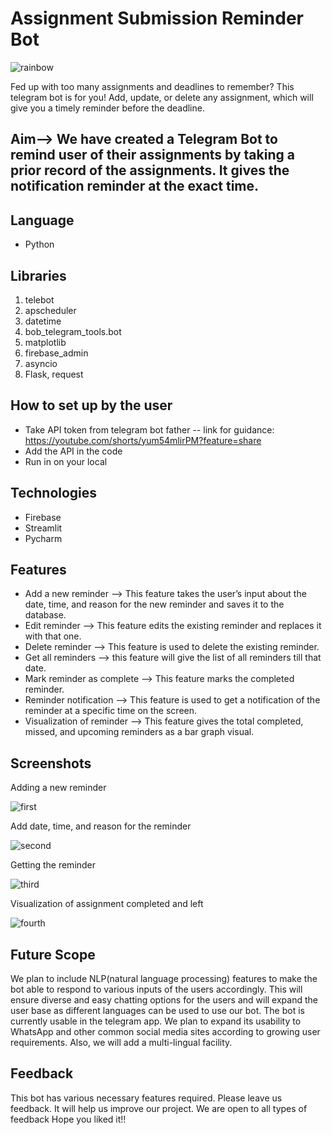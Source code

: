 # Assignment Submission Reminder Bot
![rainbow](https://user-images.githubusercontent.com/101000458/218466108-b5d59383-3565-4cec-b013-412d95585fac.png)


Fed up with too many assignments and deadlines to remember? This telegram bot is for you! Add, update, or delete any assignment, which will give you a timely reminder before the deadline.

## Aim–> We have created a Telegram Bot to remind user of their assignments by taking a prior record of the assignments. It gives the notification reminder at the exact time.

## Language 
- Python

## Libraries
1.  telebot
2.  apscheduler
3.  datetime 
4.  bob_telegram_tools.bot
5.  matplotlib
6.  firebase_admin
7.  asyncio
8.  Flask, request


## How to set up by the  user
- Take API token from telegram bot father 
        -- link for guidance: https://youtube.com/shorts/yum54mlirPM?feature=share  
- Add the API in the code 
- Run in on your local

## Technologies 
- Firebase
- Streamlit
- Pycharm

## Features

- Add a new reminder --> This feature takes the user’s input about the date, time, and reason for the new reminder and saves it to the database.
- Edit reminder --> This feature edits the existing reminder and replaces it with that one.
- Delete reminder --> This feature is used to delete the existing reminder.
- Get all reminders --> this feature will give the list of all reminders till that date. 
- Mark reminder as complete --> This feature marks the completed reminder.
- Reminder notification --> This feature is used to get a notification of the reminder at a specific time on the screen.
- Visualization of reminder --> This feature gives the total completed, missed, and upcoming reminders as a bar graph visual.

## Screenshots

Adding a new reminder

![first](https://user-images.githubusercontent.com/101000458/218464119-7e4784aa-636a-4a51-9d9b-24c98f597ec2.png)

Add date, time, and reason for the reminder

![second](https://user-images.githubusercontent.com/101000458/218464138-51c5e70b-befe-4c07-bb40-f1fa92d30cbd.png)

Getting the reminder

![third](https://user-images.githubusercontent.com/101000458/218464164-48ebf89b-c7e4-4ebe-902b-1a0d55efa157.png)

Visualization of assignment completed and left

![fourth](https://user-images.githubusercontent.com/101000458/218464710-615ee382-d193-4266-9d8f-1c7b85daab5e.png)





## Future Scope

We plan to include NLP(natural language processing) features to make the bot able to respond to various inputs of the users accordingly. This will ensure diverse and easy chatting options for the users and will expand the user base as different languages can be used to use our bot. The bot is currently usable in the telegram app. We plan to expand its usability to WhatsApp and other common social media sites according to growing user requirements. Also, we will add a multi-lingual facility. 



## Feedback

This bot has various necessary features required. Please leave us feedback. It will help us improve our project. We are open to all types of feedback
Hope you liked it!!
